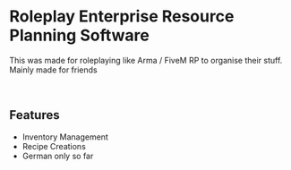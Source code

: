 # Roleplay Enterprise Resource Planning Software
This was made for roleplaying like Arma / FiveM RP to organise their stuff. Mainly made for friends

<br>

## Features
- Inventory Management
- Recipe Creations
- German only so far
